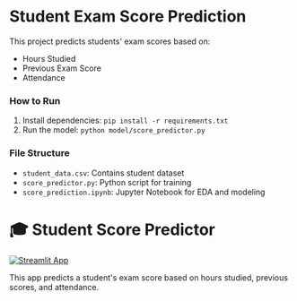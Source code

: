 # Student Exam Score Prediction

This project predicts students' exam scores based on:
- Hours Studied
- Previous Exam Score
- Attendance

### How to Run
1. Install dependencies: `pip install -r requirements.txt`
2. Run the model: `python model/score_predictor.py`

### File Structure
- `student_data.csv`: Contains student dataset
- `score_predictor.py`: Python script for training
- `score_prediction.ipynb`: Jupyter Notebook for EDA and modeling

# 🎓 Student Score Predictor

[![Streamlit App](https://img.shields.io/badge/Live%20App-Streamlit-brightgreen?logo=streamlit)](https://student-score-predictor.streamlit.app)

This app predicts a student's exam score based on hours studied, previous scores, and attendance.
